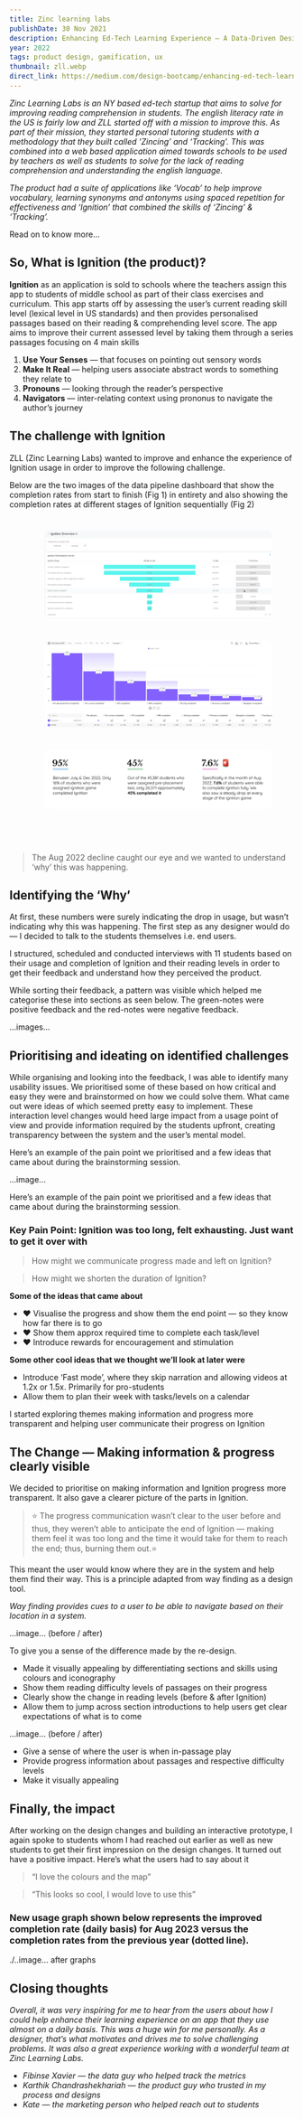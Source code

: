 ```yaml
---
title: Zinc learning labs
publishDate: 30 Nov 2021
description: Enhancing Ed-Tech Learning Experience — A Data-Driven Design Case Study
year: 2022
tags: product design, gamification, ux
thumbnail: zll.webp
direct_link: https://medium.com/design-bootcamp/enhancing-ed-tech-learning-experience-c991676b744b
---
```


_Zinc Learning Labs is an NY based ed-tech startup that aims to solve for improving reading comprehension in students. The english literacy rate in the US is fairly low and ZLL started off with a mission to improve this. As part of their mission, they started personal tutoring students with a methodology that they built called ‘Zincing’ and ‘Tracking’. This was combined into a web based application aimed towards schools to be used by teachers as well as students to solve for the lack of reading comprehension and understanding the english language._

_The product had a suite of applications like ‘Vocab’ to help improve vocabulary, learning synonyms and antonyms using spaced repetition for effectiveness and ‘Ignition’ that combined the skills of ‘Zincing’ & ‘Tracking’._

Read on to know more…

## So, What is Ignition (the product)?

**Ignition** as an application is sold to schools where the teachers assign this app to students of middle school as part of their class exercises and curriculum. This app starts off by assessing the user’s current reading skill level (lexical level in US standards) and then provides personalised passages based on their reading & comprehending level score. The app aims to improve their current assessed level by taking them through a series passages focusing on 4 main skills


1. **Use Your Senses** — that focuses on pointing out sensory words
2. **Make It Real** — helping users associate abstract words to something they relate to
3. **Pronouns** — looking through the reader’s perspective
4. **Navigators** — inter-relating context using prononus to navigate the author’s journey

## The challenge with Ignition

ZLL (Zinc Learning Labs) wanted to improve and enhance the experience of Ignition usage in order to improve the following challenge.

Below are the two images of the data pipeline dashboard that show the completion rates from start to finish (Fig 1) in entirety and also showing the completion rates at different stages of Ignition sequentially (Fig 2)

<ul class="gallery">
  <li>
    <a href="/assets/work/zll/1_stats.webp" data-fancybox data-fancybox="gallery" data-caption="Stats">
      <img src="/assets/work/zll/1_stats.webp" alt="Stats" loading="lazy">
    </a>
  </li>
  <li>
    <a href="/assets/work/zll/2_stats.webp" data-fancybox data-fancybox="gallery" data-caption="Stats">
      <img src="/assets/work/zll/2_stats.webp" alt="Stats" loading="lazy">
    </a>
  </li>
  <li>
    <a href="/assets/work/zll/3_stats.webp" data-fancybox data-fancybox="gallery" data-caption="Stats">
      <img src="/assets/work/zll/3_stats.webp" alt="Stats" loading="lazy">
    </a>
  </li>

  <!--  Adding an empty <li> here so the final photo doesn't stretch like crazy. Try removing it and see what happens!  -->
  <li></li>
</ul>

<style>
ul.gallery {
  display: flex;
  flex-wrap: wrap;
  margin: 2vmin;
  list-style: none;
}

.gallery > li {
  /* height: 40vh; */
  height: 100%;
  flex-grow: 1;
  margin: 2vmin;
}

.gallery li:last-child {
  // There's no science in using "10" here. In all my testing, this delivered the best results.
  flex-grow: 10;
}

.gallery img {
  max-height: 100%;
  min-width: 100%;
  object-fit: cover;
  vertical-align: bottom;
  border-radius: 1vmin;
}


@media (max-aspect-ratio: 1/1) {
  .gallery li {
    height: 100%;
  }
}

@media (max-height: 480px) {
  .gallery li {
    height: 100%;
  }
}

// Smaller screens in portrait

@media (max-aspect-ratio: 1/1) and (max-width: 480px) {
  ul.gallery {
    flex-direction: row;
  }

  .gallery li {
    height: auto;
    width: 100%;
  }
  .gallery img {
    width: 100%;
    max-height: 75vh;
    min-width: 0;
  }
}
</style>


> The Aug 2022 decline caught our eye and we wanted to understand ‘why’ this was happening.


## Identifying the ‘Why’

At first, these numbers were surely indicating the drop in usage, but wasn’t indicating why this was happening. The first step as any designer would do — I decided to talk to the students themselves i.e. end users.

I structured, scheduled and conducted interviews with 11 students based on their usage and completion of Ignition and their reading levels in order to get their feedback and understand how they perceived the product.

While sorting their feedback, a pattern was visible which helped me categorise these into sections as seen below. The green-notes were positive feedback and the red-notes were negative feedback.

...images...


## Prioritising and ideating on identified challenges

While organising and looking into the feedback, I was able to identify many usability issues. We prioritised some of these based on how critical and easy they were and brainstormed on how we could solve them. What came out were ideas of which seemed pretty easy to implement. These interaction level changes would heed large impact from a usage point of view and provide information required by the students upfront, creating transparency between the system and the user’s mental model.

Here’s an example of the pain point we prioritised and a few ideas that came about during the brainstorming session.

...image...

Here’s an example of the pain point we prioritised and a few ideas that came about during the brainstorming session.

### Key Pain Point: Ignition was too long, felt exhausting. Just want to get it over with

> How might we communicate progress made and left on Ignition?

> How might we shorten the duration of Ignition?

**Some of the ideas that came about**

* ❤️ Visualise the progress and show them the end point — so they know how far there is to go
* ❤️️ Show them approx required time to complete each task/level
* ❤️ Introduce rewards for encouragement and stimulation

**Some other cool ideas that we thought we’ll look at later were**

* Introduce ‘Fast mode’, where they skip narration and allowing videos at 1.2x or 1.5x. Primarily for pro-students
* Allow them to plan their week with tasks/levels on a calendar

I started exploring themes making information and progress more transparent and helping user communicate their progress on Ignition

## The Change — Making information & progress clearly visible

We decided to prioritise on making information and Ignition progress more transparent. It also gave a clearer picture of the parts in Ignition.

> ⭐️ The progress communication wasn’t clear to the user before and thus, they weren’t able to anticipate the end of Ignition — making them feel it was too long and the time it would take for them to reach the end; thus, burning them out.️⭐️

This meant the user would know where they are in the system and help them find their way. This is a principle adapted from way finding as a design tool.

_Way finding provides cues to a user to be able to navigate based on their location in a system._

...image... (before / after)


To give you a sense of the difference made by the re-design.

* Made it visually appealing by differentiating sections and skills using colours and iconography
* Show them reading difficulty levels of passages on their progress
* Clearly show the change in reading levels (before & after Ignition)
* Allow them to jump across section introductions to help users get clear expectations of what is to come

...image... (before / after)

* Give a sense of where the user is when in-passage play
* Provide progress information about passages and respective difficulty levels
* Make it visually appealing

## Finally, the impact

After working on the design changes and building an interactive prototype, I again spoke to students whom I had reached out earlier as well as new students to get their first impression on the design changes. It turned out have a positive impact. Here’s what the users had to say about it

> “I love the colours and the map”

> “This looks so cool, I would love to use this”

### New usage graph shown below represents the improved completion rate (daily basis) for Aug 2023 versus the completion rates from the previous year (dotted line).

./..image... after graphs


## Closing thoughts

_Overall, it was very inspiring for me to hear from the users about how I could help enhance their learning experience on an app that they use almost on a daily basis. This was a huge win for me personally. As a designer, that’s what motivates and drives me to solve challenging problems. It was also a great experience working with a wonderful team at Zinc Learning Labs._

* _Fibinse Xavier — the data guy who helped track the metrics_
* _Karthik Chandrashekhariah — the product guy who trusted in my process and designs_
* _Kate — the marketing person who helped reach out to students_

